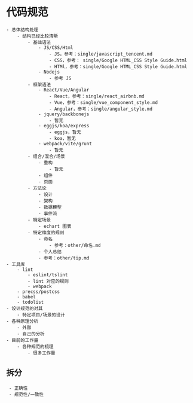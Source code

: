 # 代码规范
	- 总体结构处理
		- 结构已经比较清晰
			- 基础语法
				- JS/CSS/Html
					- JS，参考：single/javascript_tencent.md
					- CSS，参考： single/Google HTML_CSS Style Guide.html
					- HTMl，参考：single/Google HTML_CSS Style Guide.html
				- Nodejs
					- 参考 JS
			- 框架语法
				- React/Vue/Angular
					- React，参考：single/react_airbnb.md
					- Vue，参考：single/vue_component_style.md
					- Angular，参考：single/angular_style.md
				- jquery/backbonejs
					- 暂无
				- eggjs/koa/express
					- eggjs，暂无
					- koa，暂无
				- webpack/vite/grunt
					- 暂无
			- 组合/混合/场景
				- 重构
					- 暂无
				- 组件
				- 页面
			- 方法论
				- 设计
				- 架构
				- 数据模型
				- 事件流
			- 特定场景
				- echart 图表
			- 特定维度的规则
				- 命名
					- 参考：other/命名.md
				- 个人总结
				- 参考：other/tip.md
	- 工具库
		- lint
			- eslint/tslint
			- lint 对应的规则
			- webpack
		- precss/postcss
		- babel
		- todolist
	- 设计规范的对其
		- 特定项目/场景的设计
	- 各种原理分析
		- 外部
		- 自己的分析
	- 目前的工作量
		- 各种规范的梳理
			- 很多工作量

## 拆分
	 - 正确性
	 - 规范性/一致性